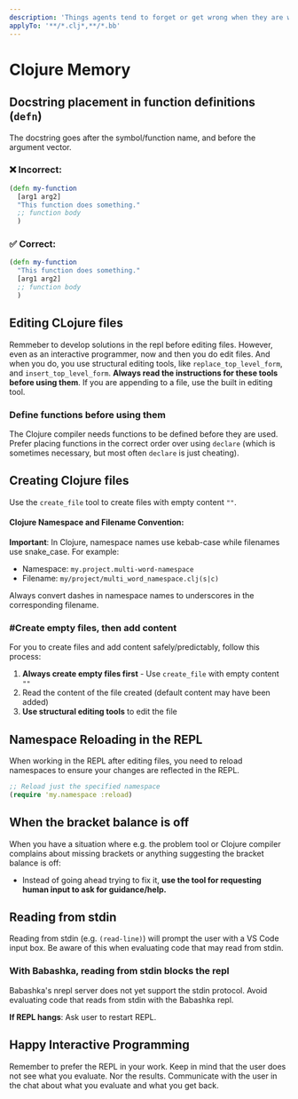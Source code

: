 ```yaml
---
description: 'Things agents tend to forget or get wrong when they are working with Clojure projects.'
applyTo: '**/*.clj*,**/*.bb'
---
```


# Clojure Memory

## Docstring placement in function definitions (`defn`)

The docstring goes after the symbol/function name, and before the argument vector.

### ❌ Incorrect:
```clojure
(defn my-function
  [arg1 arg2]
  "This function does something."
  ;; function body
  )
```

### ✅ Correct:
```clojure
(defn my-function
  "This function does something."
  [arg1 arg2]
  ;; function body
  )
```

## Editing CLojure files

Remmeber to develop solutions in the repl before editing files. However, even as an interactive programmer, now and then you do edit files. And when you do, you use structural editing tools, like `replace_top_level_form`, and `insert_top_level_form`. **Always read the instructions for these tools before using them**. If you are appending to a file, use the built in editing tool.

### Define functions before using them

The Clojure compiler needs functions to be defined before they are used. Prefer placing functions in the correct order over using `declare` (which is sometimes necessary, but most often `declare` is just cheating).

## Creating Clojure files

Use the `create_file` tool to create files with empty content `""`.

#### Clojure Namespace and Filename Convention:

**Important**: In Clojure,  namespace names use kebab-case while filenames use snake_case. For example:
- Namespace: `my.project.multi-word-namespace`
- Filename: `my/project/multi_word_namespace.clj(s|c)`

Always convert dashes in namespace names to underscores in the corresponding filename.

### #Create empty files, then add content

For you to create files and add content safely/predictably, follow this process:

1. **Always create empty files first** - Use `create_file` with empty content `""`
2. Read the content of the file created (default content may have been added)
3. **Use structural editing tools** to edit the file

## Namespace Reloading in the REPL

When working in the REPL after editing files, you need to reload namespaces to ensure your changes are reflected in the REPL.

```clojure
;; Reload just the specified namespace
(require 'my.namespace :reload)
```

## When the bracket balance is off

When you have a situation where e.g. the problem tool or Clojure compiler complains about missing brackets or anything suggesting the bracket balance is off:
* Instead of going ahead trying to fix it, **use the tool for requesting human input to ask for guidance/help.**

## Reading from stdin

Reading from stdin (e.g. `(read-line)`) will prompt the user with a VS Code input box. Be aware of this when evaluating code that may read from stdin.

### With Babashka, reading from stdin blocks the repl

Babashka's nrepl server does not yet support the stdin protocol. Avoid evaluating code that reads from stdin with the Babashka repl.

**If REPL hangs**: Ask user to restart REPL.

## Happy Interactive Programming

Remember to prefer the REPL in your work. Keep in mind that the user does not see what you evaluate. Nor the results. Communicate with the user in the chat about what you evaluate and what you get back.
